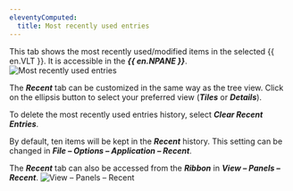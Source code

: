 ```yaml
---
eleventyComputed:
  title: Most recently used entries
---
```

This tab shows the most recently used/modified items in the selected {{ en.VLT }}. It is accessible in the ***{{ en.NPANE }}***.
![Most recently used entries](https://cdnweb.devolutions.net/docs/en/rdm/windows/clip11219.png)

The ***Recent*** tab can be customized in the same way as the tree view. Click on the ellipsis button to select your preferred view (***Tiles*** or ***Details***).

To delete the most recently used entries history, select ***Clear Recent Entries***.

By default, ten items will be kept in the ***Recent*** history. This setting can be changed in ***File – Options – Application – Recent***.

The ***Recent*** tab can also be accessed from the ***Ribbon*** in ***View – Panels – Recent***.
![View – Panels – Recent](https://cdnweb.devolutions.net/docs/en/rdm/windows/RDMWin2050.png)
